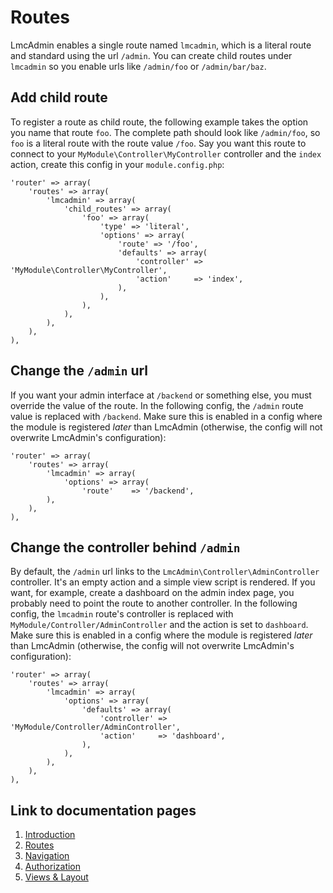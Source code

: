 # Routes
LmcAdmin enables a single route named `lmcadmin`, which is a literal route and standard using the url `/admin`. You can create child routes under `lmcadmin` so you enable urls like `/admin/foo` or `/admin/bar/baz`.

## Add child route
To register a route as child route, the following example takes the option you name that route `foo`. The complete path should look like `/admin/foo`, so `foo` is a literal route with the route value `/foo`. Say you want this route to connect to your `MyModule\Controller\MyController` controller and the `index` action, create this config in your `module.config.php`:


    'router' => array(
        'routes' => array(
            'lmcadmin' => array(
                'child_routes' => array(
                    'foo' => array(
                        'type' => 'literal',
                        'options' => array(
                            'route' => '/foo',
                            'defaults' => array(
                                'controller' => 'MyModule\Controller\MyController',
                                'action'     => 'index',
                            ),
                        ),
                    ),
                ),
            ),
        ),
    ),

## Change the `/admin` url
If you want your admin interface at `/backend` or something else, you must override the value of the route. In the following config, the `/admin` route value is replaced with `/backend`. Make sure this is enabled in a config where the module is registered *later* than LmcAdmin (otherwise, the config will not overwrite LmcAdmin's configuration):

    'router' => array(
        'routes' => array(
            'lmcadmin' => array(
                'options' => array(
                    'route'    => '/backend',
            ),
        ),
    ),

## Change the controller behind `/admin`
By default, the `/admin` url links to the `LmcAdmin\Controller\AdminController` controller. It's an empty action and a simple view script is rendered. If you want, for example, create a dashboard on the admin index page, you probably need to point the route to another controller. In the following config, the `lmcadmin` route's controller is replaced with `MyModule/Controller/AdminController` and the action is set to `dashboard`. Make sure this is enabled in a config where the module is registered *later* than LmcAdmin (otherwise, the config will not overwrite LmcAdmin's configuration):

    'router' => array(
        'routes' => array(
            'lmcadmin' => array(
                'options' => array(
                    'defaults' => array(
                        'controller' => 'MyModule/Controller/AdminController',
                        'action'     => 'dashboard',
                    ),
                ),
            ),
        ),
    ),

## Link to documentation pages

 1. [Introduction](1.Introduction.md)
 2. [Routes](2.Routes.md)
 3. [Navigation](3.Navigation.md)
 4. [Authorization](4.Authorization.md)
 5. [Views & Layout](5.ViewLayout.md)
